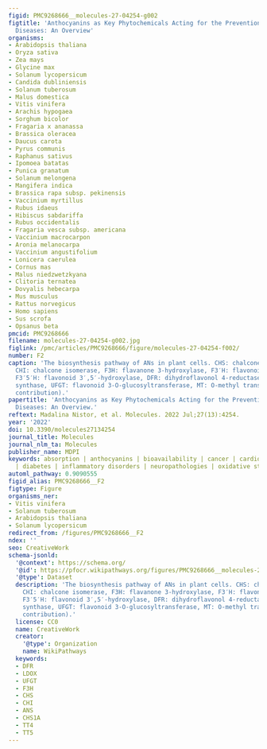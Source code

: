 ```yaml
---
figid: PMC9268666__molecules-27-04254-g002
figtitle: 'Anthocyanins as Key Phytochemicals Acting for the Prevention of Metabolic
  Diseases: An Overview'
organisms:
- Arabidopsis thaliana
- Oryza sativa
- Zea mays
- Glycine max
- Solanum lycopersicum
- Candida dubliniensis
- Solanum tuberosum
- Malus domestica
- Vitis vinifera
- Arachis hypogaea
- Sorghum bicolor
- Fragaria x ananassa
- Brassica oleracea
- Daucus carota
- Pyrus communis
- Raphanus sativus
- Ipomoea batatas
- Punica granatum
- Solanum melongena
- Mangifera indica
- Brassica rapa subsp. pekinensis
- Vaccinium myrtillus
- Rubus idaeus
- Hibiscus sabdariffa
- Rubus occidentalis
- Fragaria vesca subsp. americana
- Vaccinium macrocarpon
- Aronia melanocarpa
- Vaccinium angustifolium
- Lonicera caerulea
- Cornus mas
- Malus niedzwetzkyana
- Clitoria ternatea
- Dovyalis hebecarpa
- Mus musculus
- Rattus norvegicus
- Homo sapiens
- Sus scrofa
- Opsanus beta
pmcid: PMC9268666
filename: molecules-27-04254-g002.jpg
figlink: /pmc/articles/PMC9268666/figure/molecules-27-04254-f002/
number: F2
caption: 'The biosynthesis pathway of ANs in plant cells. CHS: chalcone synthase,
  CHI: chalcone isomerase, F3H: flavanone 3-hydroxylase, F3′H: flavonoid 3′-hydroxylase,
  F3′5′H: flavonoid 3′,5′-hydroxylase, DFR: dihydroflavonol 4-reductase, ANS: anthocyanidin
  synthase, UFGT: flavonoid 3-O-glucosyltransferase, MT: O-methyl transferase (original
  contribution).'
papertitle: 'Anthocyanins as Key Phytochemicals Acting for the Prevention of Metabolic
  Diseases: An Overview.'
reftext: Madalina Nistor, et al. Molecules. 2022 Jul;27(13):4254.
year: '2022'
doi: 10.3390/molecules27134254
journal_title: Molecules
journal_nlm_ta: Molecules
publisher_name: MDPI
keywords: absorption | anthocyanins | bioavailability | cancer | cardiovascular diseases
  | diabetes | inflammatory disorders | neuropathologies | oxidative stress
automl_pathway: 0.9090555
figid_alias: PMC9268666__F2
figtype: Figure
organisms_ner:
- Vitis vinifera
- Solanum tuberosum
- Arabidopsis thaliana
- Solanum lycopersicum
redirect_from: /figures/PMC9268666__F2
ndex: ''
seo: CreativeWork
schema-jsonld:
  '@context': https://schema.org/
  '@id': https://pfocr.wikipathways.org/figures/PMC9268666__molecules-27-04254-g002.html
  '@type': Dataset
  description: 'The biosynthesis pathway of ANs in plant cells. CHS: chalcone synthase,
    CHI: chalcone isomerase, F3H: flavanone 3-hydroxylase, F3′H: flavonoid 3′-hydroxylase,
    F3′5′H: flavonoid 3′,5′-hydroxylase, DFR: dihydroflavonol 4-reductase, ANS: anthocyanidin
    synthase, UFGT: flavonoid 3-O-glucosyltransferase, MT: O-methyl transferase (original
    contribution).'
  license: CC0
  name: CreativeWork
  creator:
    '@type': Organization
    name: WikiPathways
  keywords:
  - DFR
  - LDOX
  - UFGT
  - F3H
  - CHS
  - CHI
  - ANS
  - CHS1A
  - TT4
  - TT5
---
```

